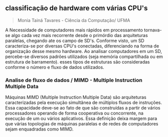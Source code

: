 ## classificação de hardware com várias CPU's
> Monia Tainá Tavares - Ciência da Computação/ UFMA

A Necessidade de computadores mais rápidos em processamento tornava-se algo cada vez mais recorrente desde o primórdio das arquiteturas paralelas, chegando ate os campo de SD's. Conforme visto, um SD caracteriza-se por diversas CPU's conectadas, diferenciando na forma de organização desse mesmo hardware. 
Ao analisar computadores em um SD, percebe-se diversos padrões utilizados (seja memória compartilhada ou em estrutura de barramento). esses tipos de estruturas são consideradas conforme o número e fluxo de dados utilizados.

### Analise de fluxo de dados / MIMD - Multiple Instruction Multiple Data

Máquinas MIMD (Multiple Instruction Multiple Data) são arquiteturas
caracterizadas pela execução simultânea de múltiplos fluxos de instruções. Essa capacidade
deve-se ao fato de que são construídas a partir de vários processadores operando de forma
cooperativa ou concorrente, na execução de um ou vários aplicativos. Essa definição deixa
margem para que várias topologias de máquinas paralelas e de redes de computadores
sejam enquadradas como MIMD. 

